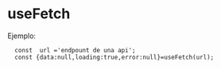 # useFetch

Ejemplo:

```
  const  url ='endpount de una api';
  const {data:null,loading:true,error:null}=useFetch(url);
```

